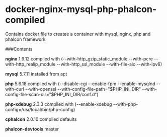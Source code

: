 # docker-nginx-mysql-php-phalcon-compiled
Contains docker file to createe a container with mysql, nginx, php and phalcon framework

###Contents

**nginx** 1.9.12 compiled with (--with-http_gzip_static_module --with-pcre --with-http_realip_module --with-http_ssl_module --with-file-aio --with-ipv6)

**mysql** 5.7.11 installed from apt

**php** 5.6.18 compiled with (--disable-cgi --enable-fpm --enable-mysqlnd --with-curl --with-openssl --with-config-file-path="$PHP_INI_DIR" --with-config-file-scan-dir="$PHP_INI_DIR/conf.d")

**php-xdebug** 2.3.3 compiled with (--enable-xdebug --with-php-config=/usr/local/bin/php-config)

**cphalcon** 2.0.10 compiled defaults

**phalcon-devtools** master
